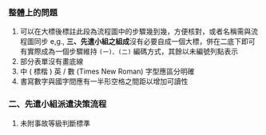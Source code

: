### 整體上的問題
1. 可以在大標後標註此段為流程圖中的步驟幾到幾，方便核對，或者名稱需與流程圖同步
	e,g., **三、先遣小組之組成**沒有必要自成一個大標，併在二底下即可
	有實際成為一個步驟維持 `(一)、(二)` 編碼方式，其餘以未編號列點表示
2. 部分表單沒有畫底線
3. 中 ( 標楷 ) 英 / 數 (Times New Roman) 字型應區分明確
4. 書寫數字與國字間應有一半形空格之間距以增加可讀性
### 二、先遣小組派遣決策流程
1. 未附事故等級判斷標準
